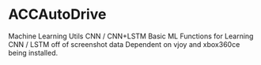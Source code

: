 # ACCAutoDrive
Machine Learning Utils CNN / CNN+LSTM
Basic ML Functions for Learning CNN / LSTM off of screenshot data
Dependent on vjoy and xbox360ce being installed. 
